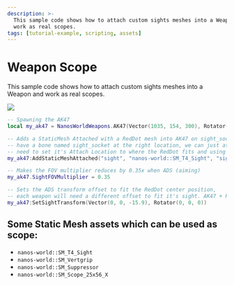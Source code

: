 ```yaml
---
description: >-
  This sample code shows how to attach custom sights meshes into a Weapon and
  work as real scopes.
tags: [tutorial-example, scripting, assets]
---
```


# Weapon Scope

This sample code shows how to attach custom sights meshes into a Weapon and work as real scopes.

![](/img/docs/tutorials/weapon-scope.jpg)


```lua title="Server/Index.lua"
-- Spawning the AK47
local my_ak47 = NanosWorldWeapons.AK47(Vector(1035, 154, 300), Rotator())

-- Adds a StaticMesh Attached with a RedDot mesh into AK47 on sight_socket bone from AK47 model. As our AK47 model already
-- have a bone named sight_socket at the right location, we can just attach to it, otherwise we would
-- need to set it's Attach Location to where the RedDot fits and using bone name as empty ""
my_ak47:AddStaticMeshAttached("sight", "nanos-world::SM_T4_Sight", "sight_socket")

-- Makes the FOV multiplier reduces by 0.35x when ADS (aiming)
my_ak47.SightFOVMultiplier = 0.35

-- Sets the ADS transform offset to fit the RedDot center position,
-- each weapon will need a different offset to fit it's sight. AK47 + RedDot best fit is Z = -15.9
my_ak47:SetSightTransform(Vector(0, 0, -15.9), Rotator(0, 0, 0))
```


## Some Static Mesh assets which can be used as scope:

* `nanos-world::SM_T4_Sight`
* `nanos-world::SM_Vertgrip`
* `nanos-world::SM_Suppressor`
* `nanos-world::SM_Scope_25x56_X`

